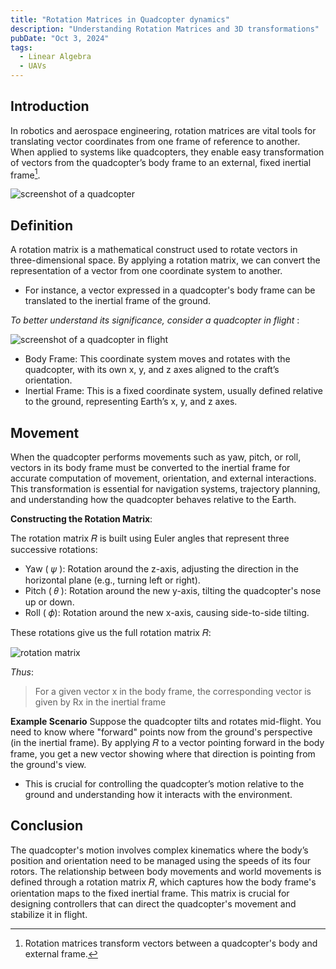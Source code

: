 ```yaml
---
title: "Rotation Matrices in Quadcopter dynamics"
description: "Understanding Rotation Matrices and 3D transformations"
pubDate: "Oct 3, 2024"
tags:
  - Linear Algebra
  - UAVs
---
```



## Introduction

In robotics and aerospace engineering, rotation matrices are vital tools for translating vector coordinates from one frame of reference to another. When applied to systems like quadcopters, they enable easy transformation of vectors from the quadcopter’s body frame to an external, fixed inertial frame[^1].

![screenshot of a quadcopter](https://res.cloudinary.com/diekemzs9/image/upload/v1731859567/quad_m5jlu9.png)

## Definition

A rotation matrix is a mathematical construct used to rotate vectors in three-dimensional space. By applying a rotation matrix,
we can convert the representation of a vector from one coordinate system to another. 

- For instance, a vector expressed in a quadcopter's body frame can be translated to the inertial frame of the ground.

*To better understand its significance, consider a quadcopter in flight* :

![screenshot of a quadcopter in flight](https://res.cloudinary.com/diekemzs9/image/upload/v1731859582/quad_body_m2jdlp.png)

- Body Frame: This coordinate system moves and rotates with the quadcopter, with its own x, y, and z axes aligned to the craft’s orientation.
- Inertial Frame: This is a fixed coordinate system, usually defined relative to the ground, representing Earth’s x, y, and z axes.

## Movement

When the quadcopter performs movements such as yaw, pitch, or roll, vectors in its body frame must be converted to the inertial frame for accurate computation of movement, orientation, and external interactions. This transformation is essential for navigation systems, trajectory planning, and understanding how the quadcopter behaves relative to the Earth.

**Constructing the Rotation Matrix**:

The rotation matrix 𝑅 is built using Euler angles that represent three successive rotations:

- Yaw ( 𝜓 ): Rotation around the z-axis, adjusting the direction in the horizontal plane (e.g., turning left or right).
- Pitch ( 𝜃 ): Rotation around the new y-axis, tilting the quadcopter's nose up or down.
- Roll ( 𝜙): Rotation around the new x-axis, causing side-to-side tilting.

These rotations give us the full rotation matrix 𝑅: 

![rotation matrix](https://res.cloudinary.com/diekemzs9/image/upload/v1731859609/matrix_amyrmf.png)

*Thus*:
> For a given vector x in the body frame, the corresponding vector is given by Rx in the inertial frame

**Example Scenario**
Suppose the quadcopter tilts and rotates mid-flight. You need to know where "forward" points now from the ground's perspective (in the inertial frame). By applying 𝑅 to a vector pointing forward in the body frame, you get a new vector showing where that direction is pointing from the ground's view.

- This is crucial for controlling the quadcopter’s motion relative to the ground and understanding how it interacts with the environment.

## Conclusion

The quadcopter's motion involves complex kinematics where the body’s position and orientation need to be managed using the speeds of its four rotors. The relationship between body movements and world movements is defined through a rotation matrix 
𝑅, which captures how the body frame's orientation maps to the fixed inertial frame. This matrix is crucial for designing controllers that can direct the quadcopter's movement and stabilize it in flight.

[^1]: Rotation matrices transform vectors between a quadcopter's body and external frame.
